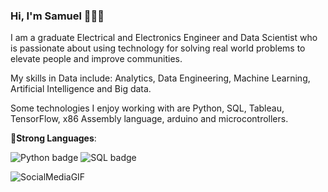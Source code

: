 ### Hi, I'm Samuel 👋👨‍💻
I am a graduate Electrical and Electronics Engineer and Data Scientist who is passionate about using technology for solving real world problems to elevate people and improve communities.

My skills in Data include: Analytics, Data Engineering, Machine Learning, Artificial Intelligence and Big data.

Some technologies I enjoy working with are Python, SQL, Tableau, TensorFlow, x86 Assembly language, arduino and microcontrollers.

🔨**Strong Languages**: 	

![Python badge](https://img.shields.io/badge/Python-3776AB?style=for-the-badge&logo=python&logoColor=white) 
![SQL badge](https://img.shields.io/badge/MySQL-005C84?style=for-the-badge&logo=mysql&logoColor=white)

![SocialMediaGIF](https://github.com/Samuel-Kiio/Samuel-Kiio/assets/114439636/af72e6aa-ba23-449a-919d-4d6c26ee9cc6)


<!--
**Samuel-Kiio/Samuel-Kiio** is a ✨ _special_ ✨ repository because its `README.md` (this file) appears on your GitHub profile.

Here are some ideas to get you started:

- 🔭 I’m currently working on ...
- 🌱 I’m currently learning ...
- 👯 I’m looking to collaborate on ...
- 🤔 I’m looking for help with ...
- 💬 Ask me about ...
- 📫 How to reach me: ...
- 😄 Pronouns: ...
- ⚡ Fun fact: ...
-->
